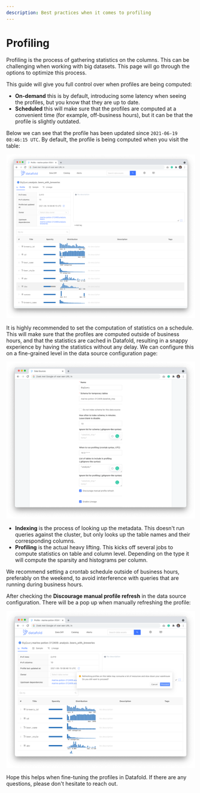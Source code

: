 ```yaml
---
description: Best practices when it comes to profiling
---
```


# Profiling

Profiling is the process of gathering statistics on the columns. This can be challenging when working with big datasets. This page will go through the options to optimize this process.

This guide will give you full control over when profiles are being computed:

* **On-demand** this is by default, introducing some latency when seeing the profiles, but you know that they are up to date.
* **Scheduled** this will make sure that the profiles are computed at a convenient time (for example, off-business hours), but it can be that the profile is slightly outdated.

Below we can see that the profile has been updated since `2021-06-19 08:46:15 UTC`. By default, the profile is being computed when you visit the table:

![Example profiling](<../.gitbook/assets/image (157).png>)

It is highly recommended to set the computation of statistics on a schedule. This will make sure that the profiles are computed outside of business hours, and that the statistics are cached in Datafold, resulting in a snappy experience by having the statistics without any delay. We can configure this on a fine-grained level in the data source configuration page:

![Configuration](<../.gitbook/assets/image (158).png>)

* **Indexing** is the process of looking up the metadata. This doesn't run queries against the cluster, but only looks up the table names and their corresponding columns.
* **Profiling** is the actual heavy lifting. This kicks off several jobs to compute statistics on table and column level. Depending on the type it will compute the sparsity and histograms per column.

We recommend setting a crontab schedule outside of business hours, preferably on the weekend, to avoid interference with queries that are running during business hours.

After checking the **Discourage manual profile refresh** in the data source configuration. There will be a pop up when manually refreshing the profile:

![](<../.gitbook/assets/image (63).png>)

Hope this helps when fine-tuning the profiles in Datafold. If there are any questions, please don't hesitate to reach out.
